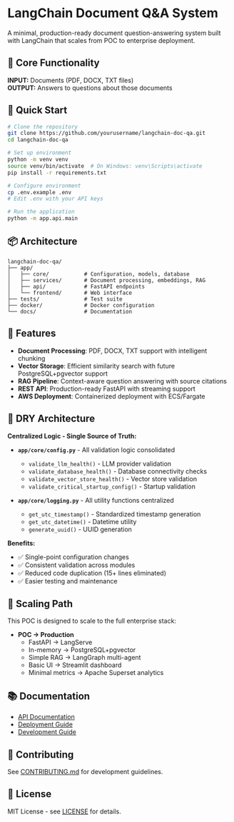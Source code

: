 # LangChain Document Q&A System

A minimal, production-ready document question-answering system built with LangChain that scales from POC to enterprise deployment.

## 🎯 Core Functionality

**INPUT:** Documents (PDF, DOCX, TXT files)  
**OUTPUT:** Answers to questions about those documents

## 🚀 Quick Start

```bash
# Clone the repository
git clone https://github.com/yourusername/langchain-doc-qa.git
cd langchain-doc-qa

# Set up environment
python -m venv venv
source venv/bin/activate  # On Windows: venv\Scripts\activate
pip install -r requirements.txt

# Configure environment
cp .env.example .env
# Edit .env with your API keys

# Run the application
python -m app.api.main
```

## 📦 Architecture

```
langchain-doc-qa/
├── app/
│   ├── core/           # Configuration, models, database
│   ├── services/       # Document processing, embeddings, RAG
│   ├── api/            # FastAPI endpoints
│   └── frontend/       # Web interface
├── tests/              # Test suite
├── docker/             # Docker configuration
└── docs/               # Documentation
```

## 🔧 Features

- **Document Processing**: PDF, DOCX, TXT support with intelligent chunking
- **Vector Storage**: Efficient similarity search with future PostgreSQL+pgvector support
- **RAG Pipeline**: Context-aware question answering with source citations
- **REST API**: Production-ready FastAPI with streaming support
- **AWS Deployment**: Containerized deployment with ECS/Fargate

## 🔄 DRY Architecture

**Centralized Logic - Single Source of Truth:**

- **`app/core/config.py`** - All validation logic consolidated
  - `validate_llm_health()` - LLM provider validation
  - `validate_database_health()` - Database connectivity checks  
  - `validate_vector_store_health()` - Vector store validation
  - `validate_critical_startup_config()` - Startup validation

- **`app/core/logging.py`** - All utility functions centralized
  - `get_utc_timestamp()` - Standardized timestamp generation
  - `get_utc_datetime()` - Datetime utility
  - `generate_uuid()` - UUID generation

**Benefits:**
- ✅ Single-point configuration changes
- ✅ Consistent validation across modules  
- ✅ Reduced code duplication (15+ lines eliminated)
- ✅ Easier testing and maintenance

## 🚧 Scaling Path

This POC is designed to scale to the full enterprise stack:

- **POC → Production**
  - FastAPI → LangServe
  - In-memory → PostgreSQL+pgvector
  - Simple RAG → LangGraph multi-agent
  - Basic UI → Streamlit dashboard
  - Minimal metrics → Apache Superset analytics

## 📚 Documentation

- [API Documentation](docs/api.md)
- [Deployment Guide](docs/deployment.md)
- [Development Guide](docs/development.md)

## 🤝 Contributing

See [CONTRIBUTING.md](CONTRIBUTING.md) for development guidelines.

## 📄 License

MIT License - see [LICENSE](LICENSE) for details.